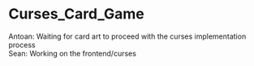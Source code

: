 # Curses_Card_Game
Antoan: Waiting for card art to proceed with the curses implementation process  
Sean: Working on the frontend/curses
